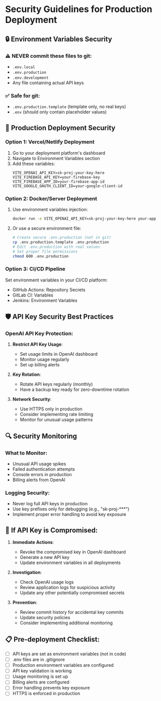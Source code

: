 # Security Guidelines for Production Deployment

## 🔒 Environment Variables Security

### ⚠️ NEVER commit these files to git:
- `.env.local`
- `.env.production` 
- `.env.development`
- Any file containing actual API keys

### ✅ Safe for git:
- `.env.production.template` (template only, no real keys)
- `.env` (should only contain placeholder values)

## 🚀 Production Deployment Security

### Option 1: Vercel/Netlify Deployment
1. Go to your deployment platform's dashboard
2. Navigate to Environment Variables section
3. Add these variables:
   ```
   VITE_OPENAI_API_KEY=sk-proj-your-key-here
   VITE_FIREBASE_API_KEY=your-firebase-key
   VITE_FIREBASE_APP_ID=your-firebase-app-id
   VITE_GOOGLE_OAUTH_CLIENT_ID=your-google-client-id
   ```

### Option 2: Docker/Server Deployment
1. Use environment variables injection:
   ```bash
   docker run -e VITE_OPENAI_API_KEY=sk-proj-your-key-here your-app
   ```

2. Or use a secure environment file:
   ```bash
   # Create secure .env.production (not in git)
   cp .env.production.template .env.production
   # Edit .env.production with real values
   # Set proper file permissions
   chmod 600 .env.production
   ```

### Option 3: CI/CD Pipeline
Set environment variables in your CI/CD platform:
- GitHub Actions: Repository Secrets
- GitLab CI: Variables
- Jenkins: Environment Variables

## 🛡️ API Key Security Best Practices

### OpenAI API Key Protection:
1. **Restrict API Key Usage**:
   - Set usage limits in OpenAI dashboard
   - Monitor usage regularly
   - Set up billing alerts

2. **Key Rotation**:
   - Rotate API keys regularly (monthly)
   - Have a backup key ready for zero-downtime rotation

3. **Network Security**:
   - Use HTTPS only in production
   - Consider implementing rate limiting
   - Monitor for unusual usage patterns

## 🔍 Security Monitoring

### What to Monitor:
- Unusual API usage spikes
- Failed authentication attempts
- Console errors in production
- Billing alerts from OpenAI

### Logging Security:
- Never log full API keys in production
- Use key prefixes only for debugging (e.g., "sk-proj-***")
- Implement proper error handling to avoid key exposure

## 🚨 If API Key is Compromised:

1. **Immediate Actions**:
   - Revoke the compromised key in OpenAI dashboard
   - Generate a new API key
   - Update environment variables in all deployments

2. **Investigation**:
   - Check OpenAI usage logs
   - Review application logs for suspicious activity
   - Update any other potentially compromised secrets

3. **Prevention**:
   - Review commit history for accidental key commits
   - Update security policies
   - Consider implementing additional monitoring

## 📋 Pre-deployment Checklist:

- [ ] API keys are set as environment variables (not in code)
- [ ] .env files are in .gitignore
- [ ] Production environment variables are configured
- [ ] API key validation is working
- [ ] Usage monitoring is set up
- [ ] Billing alerts are configured
- [ ] Error handling prevents key exposure
- [ ] HTTPS is enforced in production